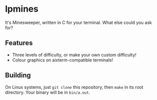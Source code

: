 # lpmines

It's Minesweeper, written in C for your terminal.
What else could you ask for?

## Features
* Three levels of difficulty, or make your own custom difficulty!
* Colour graphics on aixterm-compatible terminals!

## Building
On Linux systems, just `git clone` this repository, then `make` in its root directory. Your binary will be in `bin/a.out`.
